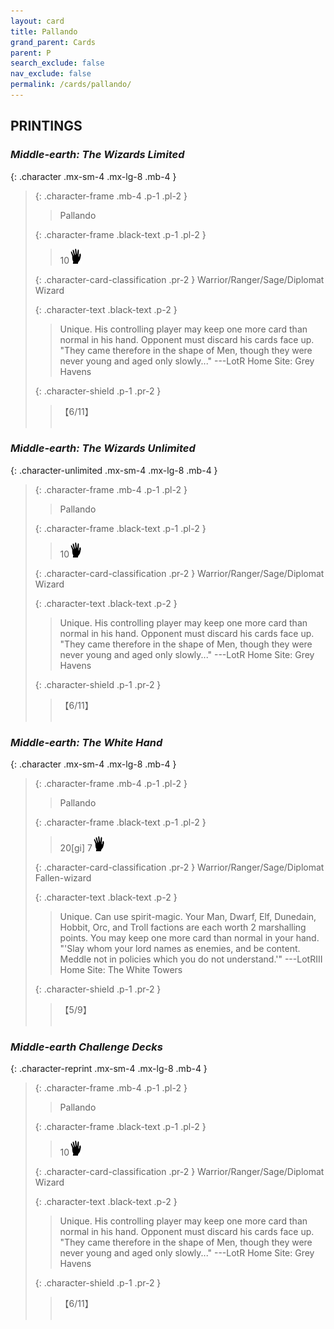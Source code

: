 ```yaml
---
layout: card
title: Pallando
grand_parent: Cards
parent: P
search_exclude: false
nav_exclude: false
permalink: /cards/pallando/
---
```


## PRINTINGS


### _Middle-earth: The Wizards Limited_

{: .character .mx-sm-4 .mx-lg-8 .mb-4 }
> {: .character-frame .mb-4 .p-1 .pl-2 }
> > <div class="card-mp"></div>
> > <div class="character-card-name">Pallando</div>
>
> {: .character-frame .black-text .p-1 .pl-2 }
> > 10![](/assets/images/di.svg)
>
> {: .character-card-classification .pr-2 }
> Warrior/Ranger/Sage/Diplomat Wizard
>
> {: .character-text .black-text .p-2 }
> > Unique. His controlling player may keep one more card than normal in his hand. Opponent must discard his cards face up.  "They came therefore in the shape of Men, though they were never young and aged only slowly..." ---LotR  Home Site: Grey Havens 
>
> {: .character-shield .p-1 .pr-2 }
> > <div class="card-shield">【6/11】</div>
> > <div class="card-corruption">&nbsp;</div>

### _Middle-earth: The Wizards Unlimited_

{: .character-unlimited .mx-sm-4 .mx-lg-8 .mb-4 }
> {: .character-frame .mb-4 .p-1 .pl-2 }
> > <div class="card-mp"></div>
> > <div class="character-card-name">Pallando</div>
>
> {: .character-frame .black-text .p-1 .pl-2 }
> > 10![](/assets/images/di.svg)
>
> {: .character-card-classification .pr-2 }
> Warrior/Ranger/Sage/Diplomat Wizard
>
> {: .character-text .black-text .p-2 }
> > Unique. His controlling player may keep one more card than normal in his hand. Opponent must discard his cards face up.  "They came therefore in the shape of Men, though they were never young and aged only slowly..." ---LotR  Home Site: Grey Havens 
>
> {: .character-shield .p-1 .pr-2 }
> > <div class="card-shield">【6/11】</div>
> > <div class="card-corruption">&nbsp;</div>

### _Middle-earth: The White Hand_

{: .character .mx-sm-4 .mx-lg-8 .mb-4 }
> {: .character-frame .mb-4 .p-1 .pl-2 }
> > <div class="card-mp"></div>
> > <div class="character-card-name">Pallando</div>
>
> {: .character-frame .black-text .p-1 .pl-2 }
> > 20[gi] 7![](/assets/images/di.svg)
>
> {: .character-card-classification .pr-2 }
> Warrior/Ranger/Sage/Diplomat Fallen-wizard
>
> {: .character-text .black-text .p-2 }
> > Unique. Can use spirit-magic. Your Man, Dwarf, Elf, Dunedain, Hobbit, Orc, and Troll factions are each worth 2 marshalling points. You may keep one more card than normal in your hand.  "'Slay whom your lord names as enemies, and be content. Meddle not in policies which you do not understand.'" ---LotRIII  Home Site: The White Towers 
>
> {: .character-shield .p-1 .pr-2 }
> > <div class="card-shield">【5/9】</div>
> > <div class="card-corruption">&nbsp;</div>

### _Middle-earth Challenge Decks_

{: .character-reprint .mx-sm-4 .mx-lg-8 .mb-4 }
> {: .character-frame .mb-4 .p-1 .pl-2 }
> > <div class="card-mp"></div>
> > <div class="character-card-name">Pallando</div>
>
> {: .character-frame .black-text .p-1 .pl-2 }
> > 10![](/assets/images/di.svg)
>
> {: .character-card-classification .pr-2 }
> Warrior/Ranger/Sage/Diplomat Wizard
>
> {: .character-text .black-text .p-2 }
> > Unique. His controlling player may keep one more card than normal in his hand. Opponent must discard his cards face up.  "They came therefore in the shape of Men, though they were never young and aged only slowly..." ---LotR  Home Site: Grey Havens 
>
> {: .character-shield .p-1 .pr-2 }
> > <div class="card-shield">【6/11】</div>
> > <div class="card-corruption">&nbsp;</div>
